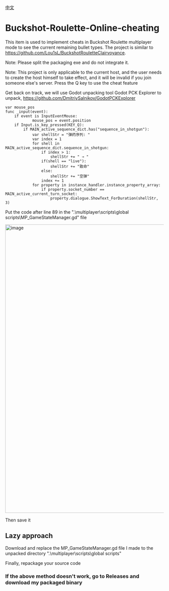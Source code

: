 [中文](https://github.com/2786256218/Buckshot-Roulette-Online-cheating/blob/main/README_CN.md)
# Buckshot-Roulette-Online-cheating
This item is used to implement cheats in Buckshot Roulette multiplayer mode to see the current remaining bullet types. The project is similar to https://github.com/Lou1sL/BuckshotRouletteClairvoyance.

Note: Please split the packaging exe and do not integrate it.

Note: This project is only applicable to the current host, and the user needs to create the host himself to take effect, and it will be invalid if you join someone else's server.
Press the Q key to use the cheat feature

Get back on track, we will use Godot unpacking tool Godot PCK Explorer to unpack, https://github.com/DmitriySalnikov/GodotPCKExplorer

```GDScript
var mouse_pos
func _input(event):
	if event is InputEventMouse:
			mouse_pos = event.position
	if Input.is_key_pressed(KEY_Q):
		if MAIN_active_sequence_dict.has("sequence_in_shotgun"):
			var shellStr = "弹药序列: "
			var index = 1
			for shell in MAIN_active_sequence_dict.sequence_in_shotgun:
				if index > 1:
					shellStr += " → "
				if(shell == "live"): 
					shellStr += "致命"
				else: 
					shellStr += "空弹"
				index += 1
			for property in instance_handler.instance_property_array:
				if property.socket_number == MAIN_active_current_turn_socket:
					property.dialogue.ShowText_ForDuration(shellStr, 3)
```
Put the code after line 89 in the ".\multiplayer\scripts\global scripts\MP_GameStateManager.gd" file

<img width="916" alt="image" src="https://github.com/user-attachments/assets/27ac4893-8ef5-4c32-b312-523995b8c63d" />

Then save it

## Lazy approach
Download and replace the MP_GameStateManager.gd file I made to the unpacked directory ".\multiplayer\scripts\global scripts"

Finally, repackage your source code


### If the above method doesn't work, go to Releases and download my packaged binary
